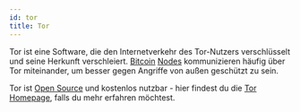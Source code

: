 ```yaml
---
id: tor
title: Tor
---
```


Tor ist eine Software, die den Internetverkehr des Tor-Nutzers verschlüsselt und seine Herkunft verschleiert. [Bitcoin](../b/bitcoin) [Nodes](../n/node) kommunizieren häufig über Tor miteinander, um besser gegen Angriffe von außen geschützt zu sein.

Tor ist [Open Source](../o/open-source) und kostenlos nutzbar - hier findest du die [Tor Homepage](https://www.torproject.org/), falls du mehr erfahren möchtest.
